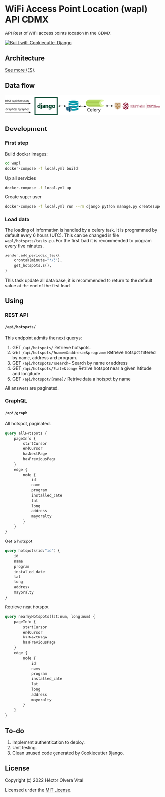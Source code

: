 # WiFi Access Point Location (wapl) API CDMX

API Rest of WiFi access points location in the CDMX

[![Built with Cookiecutter Django](https://img.shields.io/badge/built%20with-Cookiecutter%20Django-ff69b4.svg?logo=cookiecutter)](https://github.com/cookiecutter/cookiecutter-django/)

## Architecture

[See more (ES)](explicacion.md). 

## Data flow
![data flow diagram](diagram.svg)

## Development

### First step

Build docker images:

```bash
cd wapl
docker-compose -f local.yml build
```

Up all servicies

```bash
docker-compose -f local.yml up
```

Create super user

```bash
docker-compose -f local.yml run --rm django python manage.py createsuperuser
```

### Load data

The loading of information is handled by a celery task. It is programmed by default every 6 hours (UTC). This can be changed in file `wapl/hotspots/tasks.pu`. For the first load it is recommended to program every five minutes.

```python
sender.add_periodic_task(
    crontab(minute="*/5"),
    get_hotspots.s(),
)
```

This task update all data base, it is recommended to return to the default value at the end of the first load.

## Using

### REST API

#### `/api/hotspots/`
This endpoint admits the next querys:
1. GET `/api/hotspots/` Retrieve hotspots.
2. GET `/api/hotspots/?name=&address=&program=` Retrieve hotspot filtered by name, address and program.
3. GET `/api/hotspots/?search=` Search by name or address
4. GET `/api/hotspots/?lat=&long=` Retrive hotspot near a given latitude and longitude
5. GET `/api/hotspot/[name]/` Retrive data a hotspot by name

All answers are paginated.

### GraphQL

#### `/api/graph`

All hotspot, paginated.

```graphql
query allHotspots {
    pageInfo {
        startCursor
        endCursor
        hasNextPage
        hasPreviousPage
    }
    edge {
        node {
            id
            name
            program
            installed_date
            lat
            long
            address
            mayoralty
        }
    }
}
```

Get a hotspot

```graphql
query hotspots(id:"id") {
    id
    name
    program
    installed_date
    lat
    long
    address
    mayoralty
}
```

Retrieve neat hotspot

```graphql
query nearbyHotspots(lat:num, long:num) {
    pageInfo {
        startCursor
        endCursor
        hasNextPage
        hasPreviousPage
    }
    edge {
        node {
            id
            name
            program
            installed_date
            lat
            long
            address
            mayoralty
        }
    }
}
```

## To-do
1. Implement authentication to deploy.
2. Unit testing.
3. Clean unused code generated by Cookiecutter Django.


## License

Copyright (c) 2022 Héctor Olvera Vital

Licensed under the [MIT License](LICENSE).
